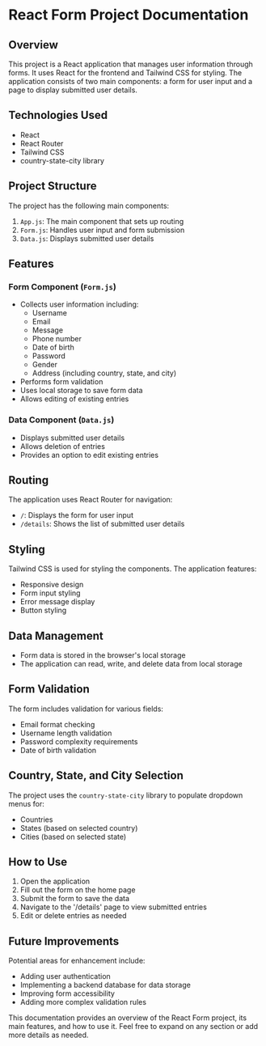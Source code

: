# React Form Project Documentation

## Overview

This project is a React application that manages user information through forms. It uses React for the frontend and Tailwind CSS for styling. The application consists of two main components: a form for user input and a page to display submitted user details.

## Technologies Used

- React
- React Router
- Tailwind CSS
- country-state-city library

## Project Structure

The project has the following main components:

1. `App.js`: The main component that sets up routing
2. `Form.js`: Handles user input and form submission
3. `Data.js`: Displays submitted user details

## Features

### Form Component (`Form.js`)

- Collects user information including:
  - Username
  - Email
  - Message
  - Phone number
  - Date of birth
  - Password
  - Gender
  - Address (including country, state, and city)
- Performs form validation
- Uses local storage to save form data
- Allows editing of existing entries

### Data Component (`Data.js`)

- Displays submitted user details
- Allows deletion of entries
- Provides an option to edit existing entries

## Routing

The application uses React Router for navigation:

- `/`: Displays the form for user input
- `/details`: Shows the list of submitted user details

## Styling

Tailwind CSS is used for styling the components. The application features:

- Responsive design
- Form input styling
- Error message display
- Button styling

## Data Management

- Form data is stored in the browser's local storage
- The application can read, write, and delete data from local storage

## Form Validation

The form includes validation for various fields:

- Email format checking
- Username length validation
- Password complexity requirements
- Date of birth validation

## Country, State, and City Selection

The project uses the `country-state-city` library to populate dropdown menus for:

- Countries
- States (based on selected country)
- Cities (based on selected state)

## How to Use

1. Open the application
2. Fill out the form on the home page
3. Submit the form to save the data
4. Navigate to the '/details' page to view submitted entries
5. Edit or delete entries as needed

## Future Improvements

Potential areas for enhancement include:

- Adding user authentication
- Implementing a backend database for data storage
- Improving form accessibility
- Adding more complex validation rules

This documentation provides an overview of the React Form project, its main features, and how to use it. Feel free to expand on any section or add more details as needed.